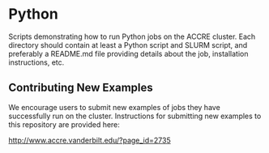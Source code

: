# Python

Scripts demonstrating how to run Python jobs on the 
ACCRE cluster. Each directory should contain at least
a Python script and SLURM script, and preferably a README.md
file providing details about the job, installation instructions,
etc.

Contributing New Examples
-------------------------

We encourage users to submit new examples of jobs they have
successfully run on the cluster. Instructions for submitting
new examples to this repository are provided here:

http://www.accre.vanderbilt.edu/?page_id=2735
